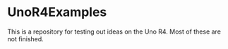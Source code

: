 # UnoR4Examples

This is a repository for testing out ideas on the Uno R4. Most of these are not finished. 